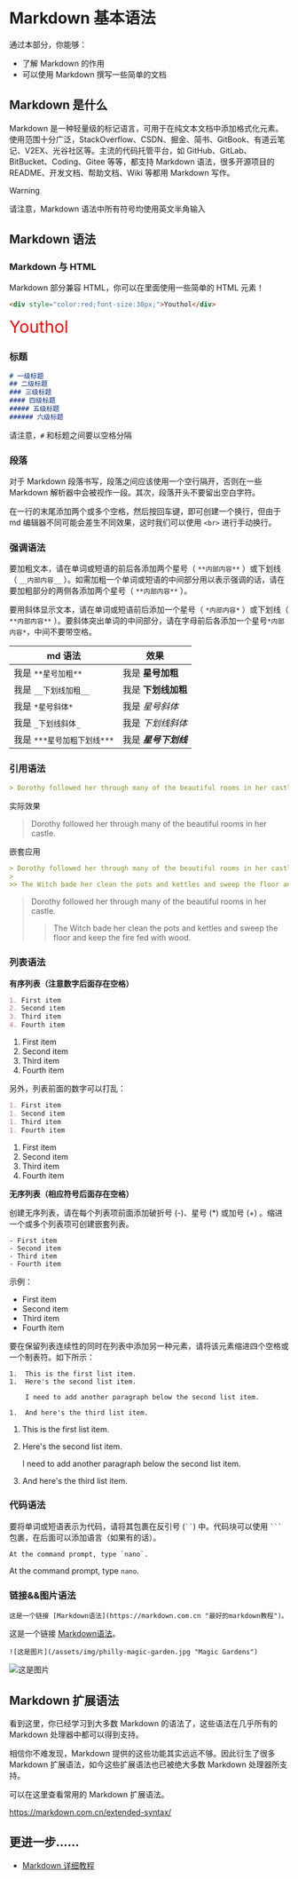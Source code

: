 # Markdown 基本语法

通过本部分，你能够：

- 了解 Markdown 的作用
- 可以使用 Markdown 撰写一些简单的文档

## Markdown 是什么

Markdown 是一种轻量级的标记语言，可用于在纯文本文档中添加格式化元素。使用范围十分广泛，StackOverflow、CSDN、掘金、简书、GitBook、有道云笔记、V2EX、光谷社区等。主流的代码托管平台，如 GitHub、GitLab、BitBucket、Coding、Gitee 等等，都支持 Markdown 语法，很多开源项目的 README、开发文档、帮助文档、Wiki 等都用 Markdown 写作。

> [!WARNING]
> 请注意，Markdown 语法中所有符号均使用英文半角输入

## Markdown 语法

### Markdown 与 HTML

Markdown 部分兼容 HTML，你可以在里面使用一些简单的 HTML 元素！

```md
<div style="color:red;font-size:30px;">Youthol</div>
```

<div style="color:red;font-size:30px;">Youthol</div>

### 标题

```md
# 一级标题
## 二级标题
### 三级标题
#### 四级标题
##### 五级标题
###### 六级标题
```

请注意，`#` 和标题之间要以空格分隔

### 段落

对于 Markdown 段落书写，段落之间应该使用一个空行隔开，否则在一些 Markdown 解析器中会被视作一段。其次，段落开头不要留出空白字符。

在一行的末尾添加两个或多个空格，然后按回车键，即可创建一个换行，但由于 md 编辑器不同可能会差生不同效果，这时我们可以使用 `<br>` 进行手动换行。

### 强调语法

要加粗文本，请在单词或短语的前后各添加两个星号（ `**内部内容**` ）或下划线（ `__内部内容__` ）。如需加粗一个单词或短语的中间部分用以表示强调的话，请在要加粗部分的两侧各添加两个星号（ `**内部内容**` ）。

要用斜体显示文本，请在单词或短语前后添加一个星号（ `*内部内容*` ）或下划线（ `**内部内容**` ）。要斜体突出单词的中间部分，请在字母前后各添加一个星号`*内部内容*`，中间不要带空格。

| md 语法                     | 效果                  |
| --------------------------- | --------------------- |
| 我是 `**星号加粗**`         | 我是 **星号加粗**     |
| 我是 `__下划线加粗__`       | 我是 **下划线加粗**   |
| 我是 `*星号斜体*`           | 我是 _星号斜体_       |
| 我是 `_下划线斜体_`         | 我是 _下划线斜体_     |
| 我是 `***星号加粗下划线***` | 我是 **_星号下划线_** |

### 引用语法

```md
> Dorothy followed her through many of the beautiful rooms in her castle.
```  

实际效果
> Dorothy followed her through many of the beautiful rooms in her castle.

嵌套应用

```md
> Dorothy followed her through many of the beautiful rooms in her castle.
>
>> The Witch bade her clean the pots and kettles and sweep the floor and keep the fire fed with wood.
```

> Dorothy followed her through many of the beautiful rooms in her castle.
>
>> The Witch bade her clean the pots and kettles and sweep the floor and keep the fire fed with wood.

### 列表语法

**有序列表（注意数字后面存在空格）**

```md
1. First item
2. Second item
3. Third item
4. Fourth item
```

1. First item
2. Second item
3. Third item
4. Fourth item

另外，列表前面的数字可以打乱：

```md
1. First item
1. Second item
1. Third item
1. Fourth item
```

1. First item
1. Second item
1. Third item
1. Fourth item

**无序列表（相应符号后面存在空格）**

创建无序列表，请在每个列表项前面添加破折号 (-)、星号 (*) 或加号 (+) 。缩进一个或多个列表项可创建嵌套列表。
```
- First item
- Second item
- Third item
- Fourth item
```

示例：
- First item
- Second item
- Third item
- Fourth item

要在保留列表连续性的同时在列表中添加另一种元素，请将该元素缩进四个空格或一个制表符。如下所示：

```
1.  This is the first list item.
1.  Here's the second list item.

    I need to add another paragraph below the second list item.

1.  And here's the third list item.
```

1.  This is the first list item.
1.  Here's the second list item.

    I need to add another paragraph below the second list item.

1.   And here's the third list item.

### 代码语法

要将单词或短语表示为代码，请将其包裹在反引号 (` `` `) 中。代码块可以使用 ` ``` ` 包裹，在后面可以添加语言（如果有的话）。

```
At the command prompt, type `nano`.
```

At the command prompt, type `nano`.


### 链接&&图片语法

```
这是一个链接 [Markdown语法](https://markdown.com.cn "最好的markdown教程")。
```

这是一个链接 [Markdown语法](https://markdown.com.cn "最好的markdown教程")。

```
![这是图片](/assets/img/philly-magic-garden.jpg "Magic Gardens")
```

![这是图片](https://markdown.com.cn/assets/img/philly-magic-garden.9c0b4415.jpg "Magic Gardens")

## Markdown 扩展语法

看到这里，你已经学习到大多数 Markdown 的语法了，这些语法在几乎所有的 Markdown 处理器中都可以得到支持。

相信你不难发现，Markdown 提供的这些功能其实远远不够。因此衍生了很多 Markdown 扩展语法，如今这些扩展语法也已被绝大多数 Markdown 处理器所支持。

可以在这里查看常用的 Markdown 扩展语法。

https://markdown.com.cn/extended-syntax/

## 更进一步......

-   [Markdown 详细教程](https://markdown.com.cn/)
